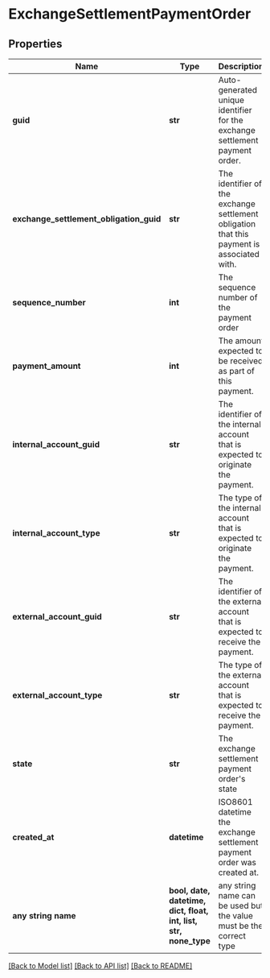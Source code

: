 # ExchangeSettlementPaymentOrder


## Properties
Name | Type | Description | Notes
------------ | ------------- | ------------- | -------------
**guid** | **str** | Auto-generated unique identifier for the exchange settlement payment order. | [optional] 
**exchange_settlement_obligation_guid** | **str** | The identifier of the exchange settlement obligation that this payment is associated with. | [optional] 
**sequence_number** | **int** | The sequence number of the payment order | [optional] 
**payment_amount** | **int** | The amount expected to be received as part of this payment. | [optional] 
**internal_account_guid** | **str** | The identifier of the internal account that is expected to originate the payment. | [optional] 
**internal_account_type** | **str** | The type of the internal account that is expected to originate the payment. | [optional] 
**external_account_guid** | **str** | The identifier of the external account that is expected to receive the payment. | [optional] 
**external_account_type** | **str** | The type of the external account that is expected to receive the payment. | [optional] 
**state** | **str** | The exchange settlement payment order&#39;s state | [optional] 
**created_at** | **datetime** | ISO8601 datetime the exchange settlement payment order was created at. | [optional] 
**any string name** | **bool, date, datetime, dict, float, int, list, str, none_type** | any string name can be used but the value must be the correct type | [optional]

[[Back to Model list]](../README.md#documentation-for-models) [[Back to API list]](../README.md#documentation-for-api-endpoints) [[Back to README]](../README.md)



